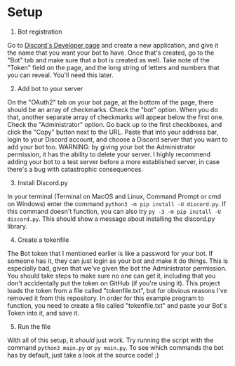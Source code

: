 # Setup

1) Bot registration

Go to [Discord's Developer page](https://discordapp.com/developers) and create a new application, and give it the name that you want your bot to have.  Once that's created, go to the "Bot" tab and make sure that a bot is created as well.  Take note of the "Token" field on the page, and the long string of letters and numbers that you can reveal.  You'll need this later.

2) Add bot to your server

On the "OAuth2" tab on your bot page, at the bottom of the page, there should be an array of checkmarks.  Check the "bot" option.  When you do that, another separate array of checkmarks will appear below the first one.  Check the "Administrator" option.  Go back up to the first checkboxes, and click the "Copy" button next to the URL.  Paste that into your address bar, login to your Discord account, and choose a Discord server that you want to add your bot too.  WARNING: by giving your bot the Administrator permission, it has the ability to delete your server.  I highly recommend adding your bot to a test server before a more established server, in case there's a bug with catastrophic consequences.

3) Install Discord.py

In your terminal (Terminal on MacOS and Linux, Command Prompt or cmd on Windows) enter the command `python3 -m pip install -U discord.py`.  If this command doesn't function, you can also try `py -3 -m pip install -U discord.py`.  This should show a message about installing the discord.py library.

4) Create a tokenfile

The Bot token that I mentioned earlier is like a password for your bot.  If someone has it, they can just login as your bot and make it do things.  This is especially bad, given that we've given the bot the Administrator permission.  You should take steps to make sure no one can get it, including that you don't accidentally put the token on GitHub (if you're using it).  This project loads the token from a file called "tokenfile.txt", but for obvious reasons I've removed it from this repository.  In order for this example program to function, you need to create a file called "tokenfile.txt" and paste your Bot's Token into it, and save it.

5) Run the file

With all of this setup, it *should* just work.  Try running the script with the command `python3 main.py` or `py main.py`.  To see which commands the bot has by default, just take a look at the source code! ;)
